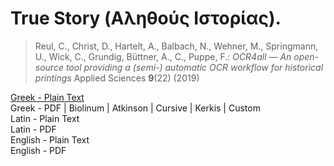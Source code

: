 # True Story (Αληθούς Ιστορίας).

> Reul, C., Christ, D., Hartelt, A., Balbach, N., Wehner, M., Springmann, U., Wick, C., Grundig, Büttner, A., C., Puppe, F.: *OCR4all — An open-source tool providing a (semi-) automatic OCR workflow for historical printings* Applied Sciences **9**(22) (2019)

[Greek - Plain Text](full-text-greek.md)  
Greek - PDF | Biolinum | Atkinson | Cursive | Kerkis | Custom  
Latin - Plain Text  
Latin - PDF  
English - Plain Text  
English - PDF  
